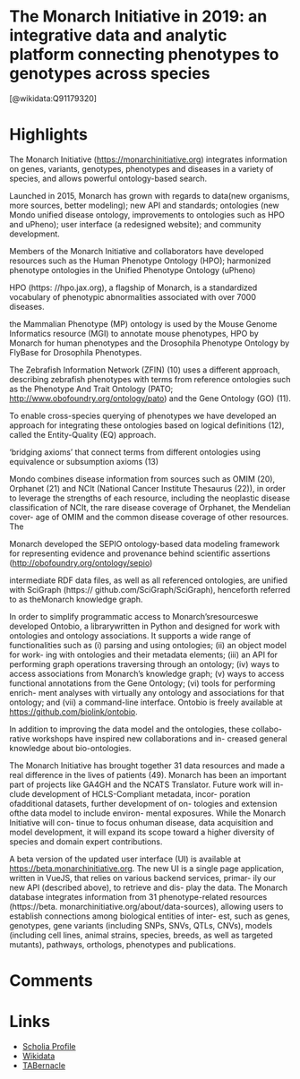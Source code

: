 
The Monarch Initiative in 2019: an integrative data and analytic platform connecting phenotypes to genotypes across species
===========================================================================================================================
  
  [@wikidata:Q91179320]  

# Highlights

The Monarch Initiative (https://monarchinitiative.org) integrates information on genes, variants, genotypes, phenotypes and diseases in a variety of species, and allows powerful ontology-based search.

Launched in 2015, Monarch has grown with regards to data(new organisms, more sources, better modeling); new API and standards; ontologies (new Mondo unified disease ontology, improvements to ontologies such as HPO and uPheno); user interface (a redesigned website); and community development.

Members of the Monarch Initiative and collaborators have developed resources such as the Human Phenotype Ontology (HPO); harmonized phenotype ontologies in the Unified Phenotype Ontology (uPheno)

HPO (https: //hpo.jax.org), a flagship of Monarch, is a standardized vocabulary of phenotypic abnormalities associated with over 7000 diseases.

the Mammalian Phenotype (MP) ontology is used by the Mouse Genome Informatics resource (MGI) to annotate mouse phenotypes, HPO by Monarch for human phenotypes and the Drosophila Phenotype Ontology by FlyBase for Drosophila Phenotypes. 

The Zebrafish Information Network (ZFIN) (10) uses a different approach, describing zebrafish phenotypes with terms from reference ontologies such as the Phenotype And Trait Ontology (PATO; http://www.obofoundry.org/ontology/pato) and the Gene Ontology (GO) (11). 

To enable cross-species querying of phenotypes we have developed an approach for integrating these ontologies based on logical definitions (12), called the Entity-Quality (EQ) approach.

‘bridging axioms’ that connect terms from different ontologies using equivalence or subsumption axioms (13)

Mondo combines disease information from sources such as OMIM (20), Orphanet (21) and NCIt (National Cancer Institute Thesaurus (22)), in order to leverage the strengths of each resource, including the neoplastic disease classification of NCIt, the rare disease coverage of Orphanet, the Mendelian cover- age of OMIM and the common disease coverage of other resources. The

Monarch developed the SEPIO ontology-based data modeling framework for representing evidence and provenance behind scientific assertions (http://obofoundry.org/ontology/sepio)

intermediate RDF data files, as well as all referenced ontologies, are unified with SciGraph (https:// github.com/SciGraph/SciGraph),
henceforth referred to as theMonarch knowledge graph.

In order to simplify programmatic access to Monarch’sresourceswe developed Ontobio, a librarywritten in Python and designed for work with ontologies and ontology associations. 
It supports a wide range of functionalities such as (i) parsing and using ontologies; (ii) an object model for work- ing with ontologies and their metadata elements; (iii) an API for performing graph operations traversing through an ontology; (iv) ways to access associations from Monarch’s knowledge graph; (v) ways to access functional annotations from the Gene Ontology; (vi) tools for performing enrich- ment analyses with virtually any ontology and associations for that ontology; and (vii) a command-line interface. Ontobio is freely available at https://github.com/biolink/ontobio.

In addition to improving the data model and the ontologies, these collabo- rative workshops have inspired new collaborations and in- creased general knowledge about bio-ontologies.


The Monarch Initiative has brought together 31 data resources and made a real difference in the lives of patients (49). Monarch has been an important part of projects like GA4GH and the NCATS Translator. Future work will in- clude development of HCLS-Compliant metadata, incor- poration ofadditional datasets, further development of on- tologies and extension ofthe data model to include environ- mental exposures. While the Monarch Initiative will con- tinue to focus onhuman disease, data acquisition and model development, it will expand its scope toward a higher diversity of species and domain expert contributions.

A beta version of the updated user interface (UI) is available at https://beta.monarchinitiative.org. 
The new UI is a single page application, written in VueJS, that relies on various backend services, primar- ily our new API (described above), to retrieve and dis- play the data. 
The Monarch database integrates information from 31 phenotype-related resources (https://beta. monarchinitiative.org/about/data-sources), allowing users to establish connections among biological entities of inter- est, such as genes, genotypes, gene variants (including SNPs, SNVs, QTLs, CNVs), models (including cell lines, animal strains, species, breeds, as well as targeted mutants), pathways, orthologs, phenotypes and publications.

<!-- Text annotator is a bit buggy -->

# Comments

# Links
  
 * [Scholia Profile](https://scholia.toolforge.org/work/Q91179320)  
 * [Wikidata](https://www.wikidata.org/wiki/Q91179320)  
 * [TABernacle](https://tabernacle.toolforge.org/?#/tab/manual/Q91179320/P921%3BP4510)  
